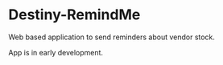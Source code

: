 # Destiny-RemindMe
Web based application to send reminders about vendor stock.

App is in early development.

